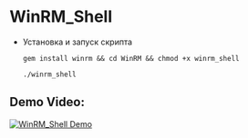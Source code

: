 # WinRM_Shell

- Установка и запуск скрипта <br/>

	  gem install winrm && cd WinRM && chmod +x winrm_shell
         
	  ./winrm_shell
	  
## Demo Video:
[![WinRM_Shell Demo](https://i9.ytimg.com/vi/oXLMQJy_pmg/mq2.jpg?sqp=CKiVsOkF&rs=AOn4CLCDHjKjf5i85b7P_ox64xm4xdRe_g)](https://youtu.be/oXLMQJy_pmg)
